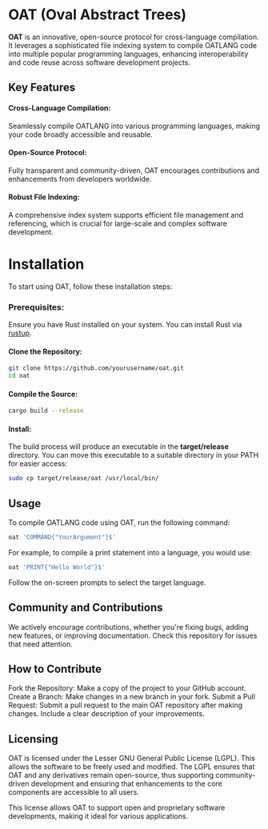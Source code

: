 # OAT (Oval Abstract Trees)
**OAT** is an innovative, open-source protocol for cross-language compilation. It leverages a sophisticated file indexing system to compile OATLANG code into multiple popular programming languages, enhancing interoperability and code reuse across software development projects.

## Key Features
####  Cross-Language Compilation: 
Seamlessly compile OATLANG into various programming languages, making your code broadly accessible and reusable.

#### Open-Source Protocol: 
Fully transparent and community-driven, OAT encourages contributions and enhancements from developers worldwide.

#### Robust File Indexing: 
A comprehensive index system supports efficient file management and referencing, which is crucial for large-scale and complex software development.

# Installation
To start using OAT, follow these installation steps:

### Prerequisites:
Ensure you have Rust installed on your system. You can install Rust via [rustup](https://rustup.rs/).

#### Clone the Repository:
```bash
git clone https://github.com/yourusername/oat.git
cd oat
```

#### Compile the Source:
```bash
cargo build --release
```

#### Install:
The build process will produce an executable in the **target/release** directory. You can move this executable to a suitable directory in your PATH for easier access:
```bash
sudo cp target/release/oat /usr/local/bin/
```
## Usage
To compile OATLANG code using OAT, run the following command:
```bash
oat 'COMMAND{"YourArgument"}$'
```
For example, to compile a print statement into a language, you would use:
```bash
oat 'PRINT{"Hello World"}$'
```
Follow the on-screen prompts to select the target language.

## Community and Contributions
We actively encourage contributions, whether you're fixing bugs, adding new features, or improving documentation. Check this repository for issues that need attention.

## How to Contribute
Fork the Repository: Make a copy of the project to your GitHub account.
Create a Branch: Make changes in a new branch in your fork.
Submit a Pull Request: Submit a pull request to the main OAT repository after making changes. Include a clear description of your improvements.

## Licensing
OAT is licensed under the Lesser GNU General Public License (LGPL). This allows the software to be freely used and modified. The LGPL ensures that OAT and any derivatives remain open-source, thus supporting community-driven development and ensuring that enhancements to the core components are accessible to all users.

This license allows OAT to support open and proprietary software developments, making it ideal for various applications.
